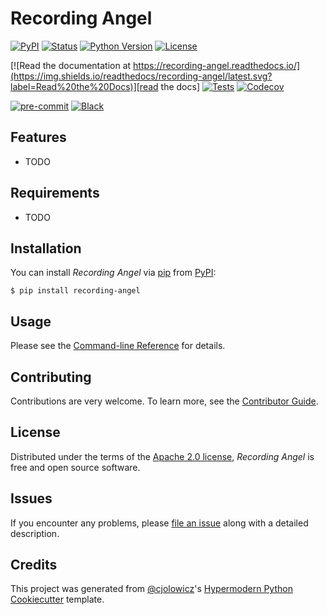 # Recording Angel

[![PyPI](https://img.shields.io/pypi/v/recording-angel.svg)][pypi_]
[![Status](https://img.shields.io/pypi/status/recording-angel.svg)][status]
[![Python Version](https://img.shields.io/pypi/pyversions/recording-angel)][python version]
[![License](https://img.shields.io/pypi/l/recording-angel)][license]

[![Read the documentation at https://recording-angel.readthedocs.io/](https://img.shields.io/readthedocs/recording-angel/latest.svg?label=Read%20the%20Docs)][read the docs]
[![Tests](https://github.com/ErdemOzgen/recording-angel/workflows/Tests/badge.svg)][tests]
[![Codecov](https://codecov.io/gh/ErdemOzgen/recording-angel/branch/main/graph/badge.svg)][codecov]

[![pre-commit](https://img.shields.io/badge/pre--commit-enabled-brightgreen?logo=pre-commit&logoColor=white)][pre-commit]
[![Black](https://img.shields.io/badge/code%20style-black-000000.svg)][black]

[pypi_]: https://pypi.org/project/recording-angel/
[status]: https://pypi.org/project/recording-angel/
[python version]: https://pypi.org/project/recording-angel
[read the docs]: https://recording-angel.readthedocs.io/
[tests]: https://github.com/ErdemOzgen/recording-angel/actions?workflow=Tests
[codecov]: https://app.codecov.io/gh/ErdemOzgen/recording-angel
[pre-commit]: https://github.com/pre-commit/pre-commit
[black]: https://github.com/psf/black

## Features

- TODO

## Requirements

- TODO

## Installation

You can install _Recording Angel_ via [pip] from [PyPI]:

```console
$ pip install recording-angel
```

## Usage

Please see the [Command-line Reference] for details.

## Contributing

Contributions are very welcome.
To learn more, see the [Contributor Guide].

## License

Distributed under the terms of the [Apache 2.0 license][license],
_Recording Angel_ is free and open source software.

## Issues

If you encounter any problems,
please [file an issue] along with a detailed description.

## Credits

This project was generated from [@cjolowicz]'s [Hypermodern Python Cookiecutter] template.

[@cjolowicz]: https://github.com/cjolowicz
[pypi]: https://pypi.org/
[hypermodern python cookiecutter]: https://github.com/cjolowicz/cookiecutter-hypermodern-python
[file an issue]: https://github.com/ErdemOzgen/recording-angel/issues
[pip]: https://pip.pypa.io/

<!-- github-only -->

[license]: https://github.com/ErdemOzgen/recording-angel/blob/main/LICENSE
[contributor guide]: https://github.com/ErdemOzgen/recording-angel/blob/main/CONTRIBUTING.md
[command-line reference]: https://recording-angel.readthedocs.io/en/latest/usage.html

